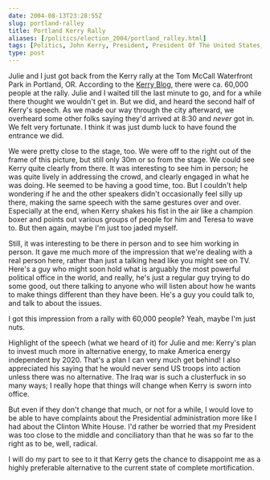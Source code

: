 ```yaml
--- 
date: 2004-08-13T23:28:55Z
slug: portland-ralley
title: Portland Kerry Rally
aliases: [/politics/election_2004/portland_ralley.html]
tags: [Politics, John Kerry, President, President Of The United States, elections, Portland, Oregon, August]
type: post
---
```


Julie and I just got back from the Kerry rally at the Tom McCall Waterfront Park
in Portland, OR. According to the [Kerry Blog], there were ca. 60,000 people at
the rally. Julie and I waited till the last minute to go, and for a while there
thought we wouldn't get in. But we did, and heard the second half of Kerry's
speech. As we made our way through the city afterward, we overheard some other
folks saying they'd arrived at 8:30 and *never* got in. We felt very fortunate.
I think it was just dumb luck to have found the entrance we did.

We were pretty close to the stage, too. We were off to the right out of the
frame of this picture, but still only 30m or so from the stage. We could see
Kerry quite clearly from there. It was interesting to see him in person; he was
quite lively in addressing the crowd, and clearly engaged in what he was doing.
He seemed to be having a good time, too. But I couldn't help wondering if he and
the other speakers didn't occasionally feel silly up there, making the same
speech with the same gestures over and over. Especially at the end, when Kerry
shakes his fist in the air like a champion boxer and points out various groups
of people for him and Teresa to wave to. But then again, maybe I'm just too
jaded myself.

Still, it was interesting to be there in person and to see him working in
person. It gave me much more of the impression that we're dealing with a real
person here, rather than just a talking head like you might see on TV. Here's a
guy who might soon hold what is arguably the most powerful political office in
the world, and really, he's just a regular guy trying to do some good, out there
talking to anyone who will listen about how he wants to make things different
than they have been. He's a guy you could talk to, and talk to about the issues.

I got this impression from a rally with 60,000 people? Yeah, maybe I'm just
nuts.

Highlight of the speech (what we heard of it) for Julie and me: Kerry's plan to
invest much more in alternative energy, to make America energy independent by
2020. That's a plan I can very much get behind! I also appreciated his saying
that he would never send US troops into action unless there was no alternative.
The Iraq war is such a clusterfuck in so many ways; I really hope that things
will change when Kerry is sworn into office.

But even if they don't change that much, or not for a while, I would love to be
able to have complaints about the Presidential administration more like I had
about the Clinton White House. I'd rather be worried that my President was too
close to the middle and conciliatory than that he was so far to the right as to
be, well, radical.

I will do my part to see to it that Kerry gets the chance to disappoint me as a
highly preferable alternative to the current state of complete mortification.

  [Kerry Blog]: http://blog.johnkerry.com/ "Kerry Blog"
